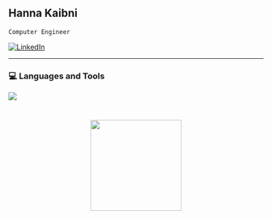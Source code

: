 ##  Hanna Kaibni

`Computer Engineer`

<p align="left">
  <a href="https://www.linkedin.com/in/hanna-kaibni-972457297/" target="_blank">
    <img alt="LinkedIn" title="LinkedIn" src="https://custom-icon-badges.demolab.com/badge/-LinkedIn-blue?style=for-the-badge&logo=linkedin&logoColor=white&cache_seconds=3600"/>
  </a>


</p>

---

### 💻 Languages and Tools

<p align="left">

  <a href="https://skillicons.dev">
    <img src="https://skillicons.dev/icons?i=git,python,linux,c,java,latex,bash,azure,clion,matlab,pycharm,mysql,cs">
</p>

#

<p align="center">
    <picture>
        <source srcset="https://github-readme-stats.vercel.app/api?username=HannaXTX&show_icons=true&theme=vue&bg_color=00000000&icon_color=58a6ef&hide_border=true&rank_icon=github" media="(prefers-color-scheme: dark)" />
        <source srcset="https://github-readme-stats.vercel.app/api?username=HannaXTX&show_icons=true&include_all_commits=false&theme=vue&text_color=ffffff&bg_color=00000000&icon_color=58a6ef&hide_border=true" media="(prefers-color-scheme: light)" />
        <img height="180em" src="https://github-readme-stats.vercel.app/api?username=HannaXTX&show_icons=true" />
    </picture>
</p>

